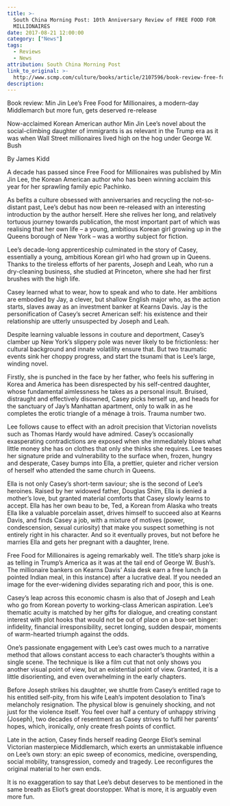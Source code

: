```yaml
---
title: >-
  South China Morning Post: 10th Anniversary Review of FREE FOOD FOR
  MILLIONAIRES
date: 2017-08-21 12:00:00
category: ["News"]
tags:
  - Reviews
  - News
attribution: South China Morning Post
link_to_original: >-
  http://www.scmp.com/culture/books/article/2107596/book-review-free-food-millionaires-decade-re-release-offers-reveal
description:
---
```



Book review: Min Jin Lee’s Free Food for Millionaires, a modern-day Middlemarch but more fun, gets deserved re-release

Now-acclaimed Korean American author Min Jin Lee’s novel about the social-climbing daughter of immigrants is as relevant in the Trump era as it was when Wall Street millionaires lived high on the hog under George W. Bush

By James Kidd

A decade has passed since Free Food for Millionaires was published by Min Jin Lee, the Korean American author who has been winning acclaim this year for her sprawling family epic Pachinko.

As befits a culture obsessed with anniversaries and recycling the not-so-distant past, Lee’s debut has now been re-released with an interesting introduction by the author herself. Here she relives her long, and relatively tortuous journey towards publication, the most important part of which was realising that her own life – a young, ambitious Korean girl growing up in the Queens borough of New York – was a worthy subject for fiction.

Lee’s decade-long apprenticeship culminated in the story of Casey, essentially a young, ambitious Korean girl who had grown up in Queens. Thanks to the tireless efforts of her parents, Joseph and Leah, who run a dry-cleaning business, she studied at Princeton, where she had her first brushes with the high life.

Casey learned what to wear, how to speak and who to date. Her ambitions are embodied by Jay, a clever, but shallow English major who, as the action starts, slaves away as an investment banker at Kearns Davis. Jay is the personification of Casey’s secret American self: his existence and their relationship are utterly unsuspected by Joseph and Leah.

Despite learning valuable lessons in couture and deportment, Casey’s clamber up New York’s slippery pole was never likely to be frictionless: her cultural background and innate volatility ensure that. But two traumatic events sink her choppy progress, and start the tsunami that is Lee’s large, winding novel.

Firstly, she is punched in the face by her father, who feels his suffering in Korea and America has been disrespected by his self-centred daughter, whose fundamental aimlessness he takes as a personal insult. Bruised, distraught and effectively disowned, Casey picks herself up, and heads for the sanctuary of Jay’s Manhattan apartment, only to walk in as he completes the erotic triangle of a ménage à trois. Trauma number two.

Lee follows cause to effect with an adroit precision that Victorian novelists such as Thomas Hardy would have admired. Casey’s occasionally exasperating contradictions are exposed when she immediately blows what little money she has on clothes that only she thinks she requires. Lee teases her signature pride and vulnerability to the surface when, frozen, hungry and desperate, Casey bumps into Ella, a prettier, quieter and richer version of herself who attended the same church in Queens.

Ella is not only Casey’s short-term saviour; she is the second of Lee’s heroines. Raised by her widowed father, Douglas Shim, Ella is denied a mother’s love, but granted material comforts that Casey slowly learns to accept. Ella has her own beau to be, Ted, a Korean from Alaska who treats Ella like a valuable porcelain asset, drives himself to succeed also at Kearns Davis, and finds Casey a job, with a mixture of motives (power, condescension, sexual curiosity) that make you suspect something is not entirely right in his character. And so it eventually proves, but not before he marries Ella and gets her pregnant with a daughter, Irene.

Free Food for Millionaires is ageing remarkably well. The title’s sharp joke is as telling in Trump’s America as it was at the tail end of George W. Bush’s. The millionaire bankers on Kearns Davis’ Asia desk earn a free lunch (a pointed Indian meal, in this instance) after a lucrative deal. If you needed an image for the ever-widening divides separating rich and poor, this is one.

Casey’s leap across this economic chasm is also that of Joseph and Leah who go from Korean poverty to working-class American aspiration. Lee’s thematic acuity is matched by her gifts for dialogue, and creating constant interest with plot hooks that would not be out of place on a box-set binger: infidelity, financial irresponsibility, secret longing, sudden despair, moments of warm-hearted triumph against the odds.

One’s passionate engagement with Lee’s cast owes much to a narrative method that allows constant access to each character’s thoughts within a single scene. The technique is like a film cut that not only shows you another visual point of view, but an existential point of view. Granted, it is a little disorienting, and even overwhelming in the early chapters.

Before Joseph strikes his daughter, we shuttle from Casey’s entitled rage to his entitled self-pity, from his wife Leah’s impotent desolation to Tina’s melancholy resignation. The physical blow is genuinely shocking, and not just for the violence itself. You feel over half a century of unhappy striving (Joseph), two decades of resentment as Casey strives to fulfil her parents’ hopes, which, ironically, only create fresh points of conflict.

Late in the action, Casey finds herself reading George Eliot’s seminal Victorian masterpiece Middlemarch, which exerts an unmistakable influence on Lee’s own story: an epic sweep of economics, medicine, overspending, social mobility, transgression, comedy and tragedy. Lee reconfigures the original material to her own ends.

It is no exaggeration to say that Lee’s debut deserves to be mentioned in the same breath as Eliot’s great doorstopper. What is more, it is arguably even more fun.